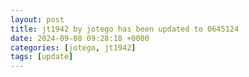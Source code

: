 ```yaml
---
layout: post
title: jt1942 by jotego has been updated to 0645124
date: 2024-09-08 09:28:18 +0000
categories: [jotego, jt1942]
tags: [update]
---
```


